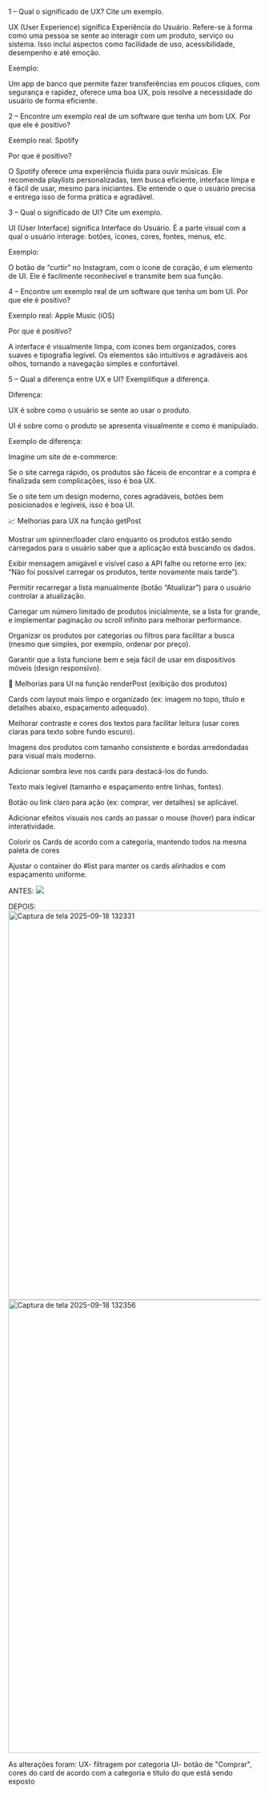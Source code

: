 1 – Qual o significado de UX? Cite um exemplo. 

UX (User Experience) significa Experiência do Usuário. Refere-se à forma como uma pessoa se sente ao interagir com um produto, serviço ou sistema. Isso inclui aspectos como facilidade de uso, acessibilidade, desempenho e até emoção. 

Exemplo: 

 Um app de banco que permite fazer transferências em poucos cliques, com segurança e rapidez, oferece uma boa UX, pois resolve a necessidade do usuário de forma eficiente. 

 

2 – Encontre um exemplo real de um software que tenha um bom UX. Por que ele é positivo? 

Exemplo real: Spotify 

Por que é positivo? 

 O Spotify oferece uma experiência fluida para ouvir músicas. Ele recomenda playlists personalizadas, tem busca eficiente, interface limpa e é fácil de usar, mesmo para iniciantes. Ele entende o que o usuário precisa e entrega isso de forma prática e agradável. 

3 – Qual o significado de UI? Cite um exemplo. 

UI (User Interface) significa Interface do Usuário. É a parte visual com a qual o usuário interage: botões, ícones, cores, fontes, menus, etc. 

Exemplo: 

 O botão de “curtir” no Instagram, com o ícone de coração, é um elemento de UI. Ele é facilmente reconhecível e transmite bem sua função. 
 

4 – Encontre um exemplo real de um software que tenha um bom UI. Por que ele é positivo? 

Exemplo real: Apple Music (iOS) 

Por que é positivo? 

 A interface é visualmente limpa, com ícones bem organizados, cores suaves e tipografia legível. Os elementos são intuitivos e agradáveis aos olhos, tornando a navegação simples e confortável. 

 

5 – Qual a diferença entre UX e UI? Exemplifique a diferença. 

Diferença: 

UX é sobre como o usuário se sente ao usar o produto. 

UI é sobre como o produto se apresenta visualmente e como é manipulado. 

Exemplo de diferença: 

 Imagine um site de e-commerce: 

Se o site carrega rápido, os produtos são fáceis de encontrar e a compra é finalizada sem complicações, isso é boa UX. 

Se o site tem um design moderno, cores agradáveis, botões bem posicionados e legíveis, isso é boa UI. 

 

📈 Melhorias para UX na função getPost 

Mostrar um spinner/loader claro enquanto os produtos estão sendo carregados para o usuário saber que a aplicação está buscando os dados. 

Exibir mensagem amigável e visível caso a API falhe ou retorne erro (ex: “Não foi possível carregar os produtos, tente novamente mais tarde”). 

Permitir recarregar a lista manualmente (botão “Atualizar”) para o usuário controlar a atualização. 

Carregar um número limitado de produtos inicialmente, se a lista for grande, e implementar paginação ou scroll infinito para melhorar performance. 

Organizar os produtos por categorias ou filtros para facilitar a busca (mesmo que simples, por exemplo, ordenar por preço). 

Garantir que a lista funcione bem e seja fácil de usar em dispositivos móveis (design responsivo). 

 

🎨 Melhorias para UI na função renderPost (exibição dos produtos) 

Cards com layout mais limpo e organizado (ex: imagem no topo, título e detalhes abaixo, espaçamento adequado). 

Melhorar contraste e cores dos textos para facilitar leitura (usar cores claras para texto sobre fundo escuro). 

Imagens dos produtos com tamanho consistente e bordas arredondadas para visual mais moderno. 

Adicionar sombra leve nos cards para destacá-los do fundo. 

Texto mais legível (tamanho e espaçamento entre linhas, fontes). 

Botão ou link claro para ação (ex: comprar, ver detalhes) se aplicável. 

Adicionar efeitos visuais nos cards ao passar o mouse (hover) para indicar interatividade. 

Colorir os Cards de acordo com a categoria, mantendo todos na mesma paleta de cores 

Ajustar o container do #list para manter os cards alinhados e com espaçamento uniforme. 

ANTES:
<img src="https://drive.google.com/file/d/1wiaHUmsitWZbdRZl9AKnQyldl493b5Wn/view?usp=sharing">

DEPOIS:
<img width="1919" height="777" alt="Captura de tela 2025-09-18 132331" src="https://github.com/user-attachments/assets/9dfcc473-b9fe-4c1f-936b-f1aac54a7959" />
<img width="1897" height="905" alt="Captura de tela 2025-09-18 132356" src="https://github.com/user-attachments/assets/3d39c9c8-36f3-4b6c-87b6-a2b1a375cfa1" />

As alterações foram: 
UX- filtragem por categoria
UI- botão de "Comprar", cores do card de acordo com a categoria e título do que está sendo exposto
